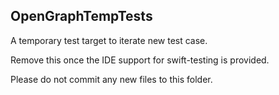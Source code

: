## OpenGraphTempTests

A temporary test target to iterate new test case.

Remove this once the IDE support for swift-testing is provided.

Please do not commit any new files to this folder.
